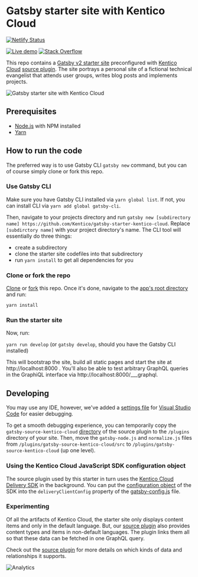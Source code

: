 # Gatsby starter site with Kentico Cloud

[![Netlify Status](https://api.netlify.com/api/v1/badges/78b48df8-68df-4b9a-9dfc-91803d8a77d8/deploy-status)](https://app.netlify.com/sites/gatsby-starter-kentico-cloud/deploys)

[![Live demo](https://img.shields.io/badge/-Live%20Demo-brightgreen.svg)](https://gatsby-starter-kentico-cloud.netlify.com/)
[![Stack Overflow](https://img.shields.io/badge/Stack%20Overflow-ASK%20NOW-FE7A16.svg?logo=stackoverflow&logoColor=white)](https://stackoverflow.com/tags/kentico-cloud)

This repo contains a [Gatsby v2 starter site](https://www.gatsbyjs.org/starters/Kentico/gatsby-starter-kentico-cloud/) preconfigured with [Kentico Cloud](https://www.kenticocloud.com/) [source plugin](https://www.npmjs.com/package/gatsby-source-kentico-cloud). The site portrays a personal site of a fictional technical evangelist that attends user groups, writes blog posts and implements projects.

![Gatsby starter site with Kentico Cloud](https://i.imgur.com/xvASA35.png)

## Prerequisites

- [Node.js](https://nodejs.org/) with NPM installed
- [Yarn](https://yarnpkg.com/)

## How to run the code

The preferred way is to use Gatsby CLI `gatsby new` command, but you can of course simply clone or fork this repo.

### Use Gatsby CLI

Make sure you have Gatsby CLI installed via `yarn global list`. If not, you can install CLI via `yarn add global gatsby-cli`.

Then, navigate to your projects directory and run `gatsby new [subdirectory name] https://github.com/Kentico/gatsby-starter-kentico-cloud`. Replace `[subdirctory name]` with your project directory's name. The CLI tool will essentially do three things:

- create a subdirectory
- clone the starter site codefiles into that subdirectory
- run `yarn install` to get all dependencies for you

### Clone or fork the repo

[Clone](https://git-scm.com/docs/git-clone) or [fork](https://hub.github.com/hub-fork.1.html) this repo. Once it's done, navigate to the [app's root directory](https://github.com/Kentico/gatsby-starter-kentico-cloud) and run:

`yarn install`

### Run the starter site

Now, run:

`yarn run develop` (or `gatsby develop`, should you have the Gatsby CLI installed)

This will bootstrap the site, build all static pages and start the site at http://localhost:8000 . You'll also be able to test arbitrary GraphQL queries in the GraphiQL interface via http://localhost:8000/___graphql.

## Developing

You may use any IDE, however, we've added a [settings file](https://github.com/Kentico/gatsby-starter-kentico-cloud/blob/master/.vscode/launch.json) for [Visual Studio Code](https://code.visualstudio.com/) for easier debugging.

To get a smooth debugging experience, you can temporarily copy the `gatsby-source-kentico-cloud` [directory](https://github.com/Kentico/gatsby-source-kentico-cloud) of the source plugin to the `/plugins` directory of your site. Then, move the `gatsby-node.js` and `normalize.js` files from `/plugins/gatsby-source-kentico-cloud/src` to `/plugins/gatsby-source-kentico-cloud` (up one level).

### Using the Kentico Cloud JavaScript SDK configuration object

The source plugin used by this starter in turn uses the [Kentico Cloud Delivery SDK](https://github.com/Kentico/kentico-cloud-js/tree/master/packages/delivery#kentico-cloud-delivery-sdk) in the background. You can put the [configuration object](https://github.com/Kentico/kentico-cloud-js/blob/master/packages/delivery/DOCS.md#client-configuration) of the SDK into the `deliveryClientConfig` property of the [gatsby-config.js](https://github.com/Kentico/gatsby-starter-kentico-cloud/blob/master/gatsby-config.js) file.

### Experimenting

Of all the artifacts of Kentico Cloud, the starter site only displays content items and only in the default language. But, our [source plugin](https://github.com/Kentico/gatsby-source-kentico-cloud) also provides content types and items in non-default languages. The plugin links them all so that these data can be fetched in one GraphQL query.

Check out the [source plugin](https://github.com/Kentico/gatsby-source-kentico-cloud#features) for more details on which kinds of data and relationships it supports.

![Analytics](https://kentico-ga-beacon.azurewebsites.net/api/UA-69014260-4/Kentico/gatsby-starter-kentico-cloud?pixel)
